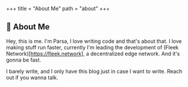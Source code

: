 +++
title = "About Me"
path = "about"
+++

## 🎉 About Me

Hey, this is me. I'm Parsa, I love writing code and that's about that. I love making stuff run faster, currently
I'm leading the development of (Fleek Network)[https://fleek.network], a decentralized edge network. And it's gonna
be fast.

I barely write, and I only have this blog just in case I want to write. Reach out if you wanna talk.
